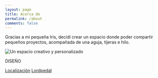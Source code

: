 ```yaml
---
layout: page
title: Acerca de
permalink: /about
comments: false
---
```


<div class="row justify-content-between">
	<div class="col-md-8 pr-5">
		<p>Gracias a mi pequeña Iris, decidí crear un espacio donde poder compartir pequeños proyectos, acompañada de una aguja, tijeras e hilo.</p>
		<p class="mb-5"><img class="shadow-lg" src="{{site.baseurl}}/assets/images/avatar.png" alt="Un espacio creativo y personalizado" /></p>
	</div>
	<div class="col-md-4">
		<div class="sticky-top sticky-top-80">
			<p>DISEÑO</p>
			<a target="_blank" href="https://goo.gl/maps/CecKW6yDBuQc9R9JA" class="btn btn-warning">Localización</a>
			<a target="_blank" href="https://lordpedal.github.io" class="btn btn-success">Lordpedal <i class="fab fa-github"></i></a>
		</div>
	</div>
</div>
